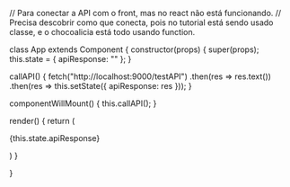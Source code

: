// Para conectar a API com o front, mas no react não está funcionando. 
// Precisa descobrir como que conecta, pois no tutorial está sendo usado classe, e o chocoalicia está todo usando function.


class App extends Component {
  constructor(props) {
    super(props);
    this.state = { apiResponse: "" };
  }

  callAPI() {
      fetch("http://localhost:9000/testAPI")
          .then(res => res.text())
          .then(res => this.setState({ apiResponse: res }));
  }

  componentWillMount() {
      this.callAPI();
  }

  render() {
    return (
      <p className="App-intro">{this.state.apiResponse}</p>
    )
  }

}